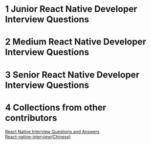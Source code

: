 # 1 Junior React Native Developer Interview Questions

# 2 Medium React Native Developer Interview Questions

# 3 Senior React Native Developer Interview Questions

# 4 Collections from other contributors
[React Native Interview Questions and Answers](https://github.com/samsoul16/react-native-interview-questions#what-is-react-native)
<br>
[React-native-interview(Chinese)](https://github.com/forrest23/react-native-interview)